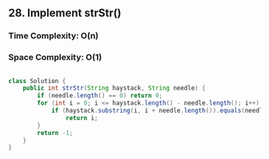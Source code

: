 ## 28. Implement strStr() ##

### Time Complexity: O(n) 

### Space Complexity: O(1)

```java

class Solution {
    public int strStr(String haystack, String needle) {
        if (needle.length() == 0) return 0;
        for (int i = 0; i <= haystack.length() - needle.length(); i++) {
            if (haystack.substring(i, i + needle.length()).equals(needle)) 
                return i;
        }
        return -1;
    }
}

```

